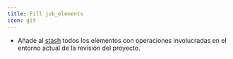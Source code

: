 ```yaml
---
title: Fill job_elements
icon: git
---
```

* Añade al [stash](concepts/stash)  todos los elementos con operaciones involucradas en el entorno actual de la revisión del proyecto.